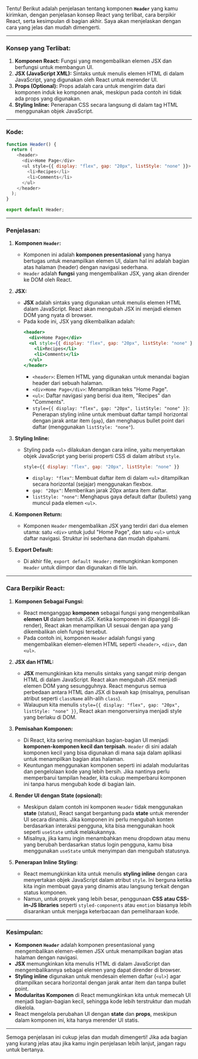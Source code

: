 Tentu! Berikut adalah penjelasan tentang komponen **`Header`** yang kamu kirimkan, dengan penjelasan konsep React yang terlibat, cara berpikir React, serta kesimpulan di bagian akhir. Saya akan menjelaskan dengan cara yang jelas dan mudah dimengerti.

---

### **Konsep yang Terlibat:**

1. **Komponen React:** Fungsi yang mengembalikan elemen JSX dan berfungsi untuk membangun UI.
2. **JSX (JavaScript XML):** Sintaks untuk menulis elemen HTML di dalam JavaScript, yang digunakan oleh React untuk merender UI.
3. **Props (Optional):** Props adalah cara untuk mengirim data dari komponen induk ke komponen anak, meskipun pada contoh ini tidak ada props yang digunakan.
4. **Styling Inline:** Penerapan CSS secara langsung di dalam tag HTML menggunakan objek JavaScript.

---

### **Kode:**

```javascript
function Header() {
  return (
    <header>
      <div>Home Page</div>
      <ul style={{ display: "flex", gap: "20px", listStyle: "none" }}>
        <li>Recipes</li>
        <li>Comments</li>
      </ul>
    </header>
  );
}

export default Header;
```

---

### **Penjelasan:**

1. **Komponen `Header`:**
   - Komponen ini adalah **komponen presentasional** yang hanya bertugas untuk menampilkan elemen UI, dalam hal ini adalah bagian atas halaman (header) dengan navigasi sederhana.
   - `Header` adalah **fungsi** yang mengembalikan JSX, yang akan dirender ke DOM oleh React.
2. **JSX:**

   - **JSX** adalah sintaks yang digunakan untuk menulis elemen HTML dalam JavaScript. React akan mengubah JSX ini menjadi elemen DOM yang nyata di browser.
   - Pada kode ini, JSX yang dikembalikan adalah:
     ```jsx
     <header>
       <div>Home Page</div>
       <ul style={{ display: "flex", gap: "20px", listStyle: "none" }}>
         <li>Recipes</li>
         <li>Comments</li>
       </ul>
     </header>
     ```
     - `<header>`: Elemen HTML yang digunakan untuk menandai bagian header dari sebuah halaman.
     - `<div>Home Page</div>`: Menampilkan teks "Home Page".
     - `<ul>`: Daftar navigasi yang berisi dua item, "Recipes" dan "Comments".
     - `style={{ display: "flex", gap: "20px", listStyle: "none" }}`: Penerapan styling inline untuk membuat daftar tampil horizontal dengan jarak antar item (`gap`), dan menghapus bullet point dari daftar (menggunakan `listStyle: "none"`).

3. **Styling Inline:**

   - Styling pada `<ul>` dilakukan dengan cara inline, yaitu menyertakan objek JavaScript yang berisi properti CSS di dalam atribut `style`.
     ```javascript
     style={{ display: "flex", gap: "20px", listStyle: "none" }}
     ```
     - `display: "flex"`: Membuat daftar item di dalam `<ul>` ditampilkan secara horizontal (sejajar) menggunakan flexbox.
     - `gap: "20px"`: Memberikan jarak 20px antara item daftar.
     - `listStyle: "none"`: Menghapus gaya default daftar (bullets) yang muncul pada elemen `<ul>`.

4. **Komponen Return:**

   - Komponen `Header` mengembalikan JSX yang terdiri dari dua elemen utama: satu `<div>` untuk judul "Home Page", dan satu `<ul>` untuk daftar navigasi. Struktur ini sederhana dan mudah dipahami.

5. **Export Default:**
   - Di akhir file, `export default Header;` memungkinkan komponen `Header` untuk diimpor dan digunakan di file lain.

---

### **Cara Berpikir React:**

1. **Komponen Sebagai Fungsi:**

   - React menganggap **komponen** sebagai fungsi yang mengembalikan **elemen UI** dalam bentuk JSX. Ketika komponen ini dipanggil (di-render), React akan menampilkan UI sesuai dengan apa yang dikembalikan oleh fungsi tersebut.
   - Pada contoh ini, komponen `Header` adalah fungsi yang mengembalikan elemen-elemen HTML seperti `<header>`, `<div>`, dan `<ul>`.

2. **JSX dan HTML:**

   - **JSX** memungkinkan kita menulis sintaks yang sangat mirip dengan HTML di dalam JavaScript. React akan mengubah JSX menjadi elemen DOM yang sesungguhnya. React mengurus semua perbedaan antara HTML dan JSX di bawah kap (misalnya, penulisan atribut seperti `className` alih-alih `class`).
   - Walaupun kita menulis `style={{ display: "flex", gap: "20px", listStyle: "none" }}`, React akan mengonversinya menjadi style yang berlaku di DOM.

3. **Pemisahan Komponen:**

   - Di React, kita sering memisahkan bagian-bagian UI menjadi **komponen-komponen kecil dan terpisah**. `Header` di sini adalah komponen kecil yang bisa digunakan di mana saja dalam aplikasi untuk menampilkan bagian atas halaman.
   - Keuntungan menggunakan komponen seperti ini adalah modularitas dan pengelolaan kode yang lebih bersih. Jika nantinya perlu memperbarui tampilan header, kita cukup memperbarui komponen ini tanpa harus mengubah kode di bagian lain.

4. **Render UI dengan State (opsional):**

   - Meskipun dalam contoh ini komponen `Header` tidak menggunakan **state** (status), React sangat bergantung pada **state** untuk merender UI secara dinamis. Jika komponen ini perlu mengubah konten berdasarkan interaksi pengguna, kita bisa menggunakan hook seperti `useState` untuk melakukannya.
   - Misalnya, jika kamu ingin menambahkan menu dropdown atau menu yang berubah berdasarkan status login pengguna, kamu bisa menggunakan `useState` untuk menyimpan dan mengubah statusnya.

5. **Penerapan Inline Styling:**
   - React memungkinkan kita untuk menulis **styling inline** dengan cara menyertakan objek JavaScript dalam atribut `style`. Ini berguna ketika kita ingin membuat gaya yang dinamis atau langsung terkait dengan status komponen.
   - Namun, untuk proyek yang lebih besar, penggunaan **CSS atau CSS-in-JS libraries** seperti `styled-components` atau `emotion` biasanya lebih disarankan untuk menjaga keterbacaan dan pemeliharaan kode.

---

### **Kesimpulan:**

- **Komponen `Header`** adalah komponen presentasional yang mengembalikan elemen-elemen JSX untuk menampilkan bagian atas halaman dengan navigasi.
- **JSX** memungkinkan kita menulis HTML di dalam JavaScript dan mengembalikannya sebagai elemen yang dapat dirender di browser.
- **Styling inline** digunakan untuk mendesain elemen daftar (`<ul>`) agar ditampilkan secara horizontal dengan jarak antar item dan tanpa bullet point.
- **Modularitas Komponen** di React memungkinkan kita untuk memecah UI menjadi bagian-bagian kecil, sehingga kode lebih terstruktur dan mudah dikelola.
- React mengelola perubahan UI dengan **state** dan **props**, meskipun dalam komponen ini, kita hanya merender UI statis.

---

Semoga penjelasan ini cukup jelas dan mudah dimengerti! Jika ada bagian yang kurang jelas atau jika kamu ingin penjelasan lebih lanjut, jangan ragu untuk bertanya.
